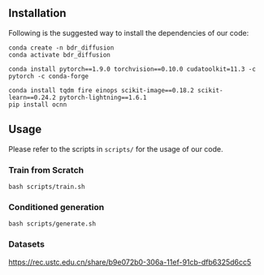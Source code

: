 
## Installation
Following is the suggested way to install the dependencies of our code:
```
conda create -n bdr_diffusion
conda activate bdr_diffusion

conda install pytorch==1.9.0 torchvision==0.10.0 cudatoolkit=11.3 -c pytorch -c conda-forge

conda install tqdm fire einops scikit-image==0.18.2 scikit-learn==0.24.2 pytorch-lightning==1.6.1
pip install ocnn
```

## Usage
Please refer to the scripts in `scripts/` for the usage of our code.
### Train from Scratch
```
bash scripts/train.sh
```

### Conditioned generation
```
bash scripts/generate.sh
```

### Datasets

https://rec.ustc.edu.cn/share/b9e072b0-306a-11ef-91cb-dfb6325d6cc5




